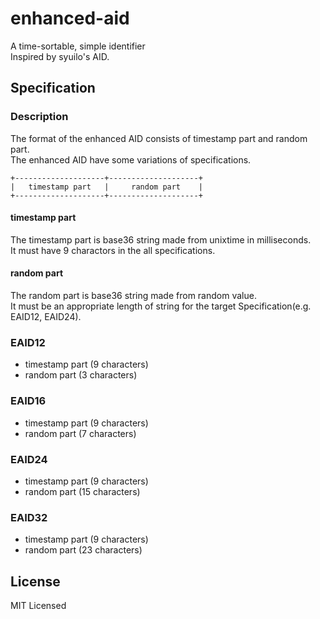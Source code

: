 # enhanced-aid
A time-sortable, simple identifier  
Inspired by syuilo's AID.  

## Specification
### Description
The format of the enhanced AID consists of timestamp part and random part.  
The enhanced AID have some variations of specifications.  

```
+--------------------+--------------------+
|   timestamp part   |     random part    |
+--------------------+--------------------+
```

#### timestamp part
The timestamp part is base36 string made from unixtime in milliseconds.  
It must have 9 charactors in the all specifications.  

#### random part
The random part is base36 string made from random value.  
It must be an appropriate length of string for the target Specification(e.g. EAID12, EAID24).  

### EAID12
- timestamp part (9 characters)
- random part (3 characters)
### EAID16
- timestamp part (9 characters)
- random part (7 characters)
### EAID24
- timestamp part (9 characters)
- random part (15 characters)
### EAID32
- timestamp part (9 characters)
- random part (23 characters)

## License
MIT Licensed
